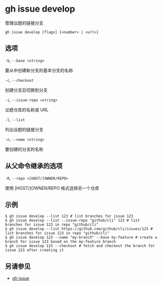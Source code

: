 # gh issue develop

管理议题的链接分支

```
gh issue develop [flags] {<number> | <url>}
```

## 选项

`-b`, `--base <string>`

要从中创建新分支的基本分支的名称

`-c`, `--checkout`

创建分支后切换到分支

`-i`, `--issue-repo <string>`

议题仓库的名称或 URL

`-l`, `--list`

列出议题的链接分支

`-n`, `--name <string>`

要创建的分支的名称

## 从父命令继承的选项

`-R`, `--repo <[HOST/]OWNER/REPO>`

使用 [HOST/]OWNER/REPO 格式选择另一个仓库

## 示例

```
$ gh issue develop --list 123 # list branches for issue 123
$ gh issue develop --list --issue-repo "github/cli" 123 # list branches for issue 123 in repo "github/cli"
$ gh issue develop --list https://github.com/github/cli/issues/123 # list branches for issue 123 in repo "github/cli"
$ gh issue develop 123 --name "my-branch" --base my-feature # create a branch for issue 123 based on the my-feature branch
$ gh issue develop 123 --checkout # fetch and checkout the branch for issue 123 after creating it
```

## 另请参见

- [gh issue](/gh_issue)